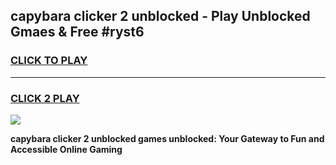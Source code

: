 
## capybara clicker 2 unblocked - Play Unblocked Gmaes & Free #ryst6
<h3>
<a href="https://news.freeplayer.one?title=capybara_clicker_2_unblocked&ref=24F">CLICK TO PLAY</a></h3>
<hr>

<h3>
<a href="https://news.freeplayer.one?title=capybara_clicker_2_unblocked&ref=24F">CLICK 2 PLAY</a>
  
</h3>

<a href="https://news.freeplayer.one?title=capybara_clicker_2_unblocked&ref=24F/"><img src="https://clearcache.store/games.png"></a>


**capybara clicker 2 unblocked games unblocked: Your Gateway to Fun and Accessible Online Gaming**

